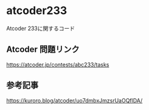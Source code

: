 # atcoder233
Atcoder 233に関するコード

## Atcoder 問題リンク
https://atcoder.jp/contests/abc233/tasks

## 参考記事
https://kuroro.blog/atcoder/uo7dmbxJmzsrUaOQflDA/
